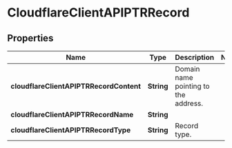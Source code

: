 # CloudflareClientAPIPTRRecord

## Properties
Name | Type | Description | Notes
------------ | ------------- | ------------- | -------------
**cloudflareClientAPIPTRRecordContent** | **String** | Domain name pointing to the address. | 
**cloudflareClientAPIPTRRecordName** | **String** |  | 
**cloudflareClientAPIPTRRecordType** | **String** | Record type. | 
